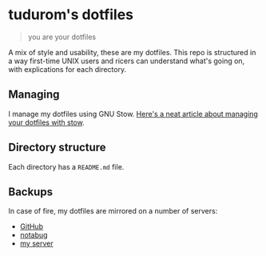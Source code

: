tudurom's dotfiles
==================

> you are your dotfiles

A mix of style and usability, these are my dotfiles. This repo is structured in a way first-time UNIX users and ricers can understand what's going on, with explications for each directory.

Managing
--------

I manage my dotfiles using GNU Stow. [Here's a neat article about managing your dotfiles with stow](http://blog.xero.nu/managing_dotfiles_with_gnu_stow).

Directory structure
-------------------

Each directory has a `README.md` file.

Backups
-------

In case of fire, my dotfiles are mirrored on a number of servers:

- [GitHub](https://github.com/tudurom/dotfiles)
- [notabug](https://notabug.org/tudurom/dotfiles)
- [my server](http://thetudor.ddns.net/git/dotfiles/log.html)

